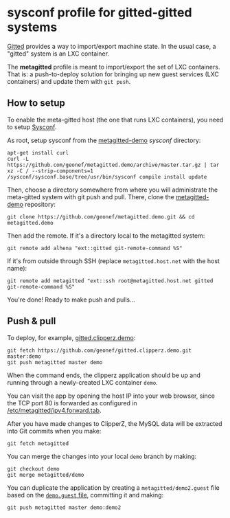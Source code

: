 # sysconf profile for gitted-gitted systems

[Gitted](https://github.com/geonef/sysconf.gitted) provides a way to import/export machine state.
In the usual case, a "gitted" system is an LXC container.

The **metagitted** profile is meant to import/export the set of LXC containers.
That is: a push-to-deploy solution for bringing up new guest services (LXC containers) and update them with ```git push```.

## How to setup

To enable the meta-gitted host (the one that runs LXC containers), you need to setup [Sysconf](https://github.com/geonef/sysconf.base/).

As root, setup sysconf from the [metagitted-demo](https://github.com/geonef/metagitted.demo) *sysconf* directory:
```
apt-get install curl
curl -L https://github.com/geonef/metagitted.demo/archive/master.tar.gz | tar xz -C / --strip-components=1
/sysconf/sysconf.base/tree/usr/bin/sysconf compile install update
```

Then, choose a directory somewhere from where you will administrate the meta-gitted system with git push and pull. There, clone the [metagitted-demo](https://github.com/geonef/metagitted.demo) repository:
```
git clone https://github.com/geonef/metagitted.demo.git && cd metagitted.demo
```

Then add the remote.
If it's a directory local to the metagitted system:
```
git remote add alhena "ext::gitted git-remote-command %S"
```

If it's from outside through SSH (replace ```metagitted.host.net``` with the host name):
```
git remote add metagitted "ext::ssh root@metagitted.host.net gitted git-remote-command %S"
```

You're done! Ready to make push and pulls...


## Push & pull

To deploy, for example, [gitted.clipperz.demo](https://github.com/geonef/gitted.clipperz.demo):
```
git fetch https://github.com/geonef/gitted.clipperz.demo.git master:demo
git push metagitted master demo
```

When the command ends, the clipperz application should be up and running through a newly-created LXC container ```demo```.

You can visit the app by opening the host IP into your web browser, since the TCP port 80 is forwarded as configured in [/etc/metagitted/ipv4.forward.tab](https://github.com/geonef/metagitted.demo/blob/master/sysconf/actual/tree/etc/metagitted/ipv4.forward.tab).

After you have made changes to ClipperZ, the MySQL data will be extracted into Git commits when you make:
```
git fetch metagitted
```

You can merge the changes into your local ```demo``` branch by making:
```
git checkout demo
git merge metagitted/demo
```

You can duplicate the application by creating a ```metagitted/demo2.guest``` file based on the [```demo.guest``` file](https://github.com/geonef/metagitted.demo/blob/master/metagitted/demo.guest), committing it and making:
```
git push metagitted master demo:demo2
```
